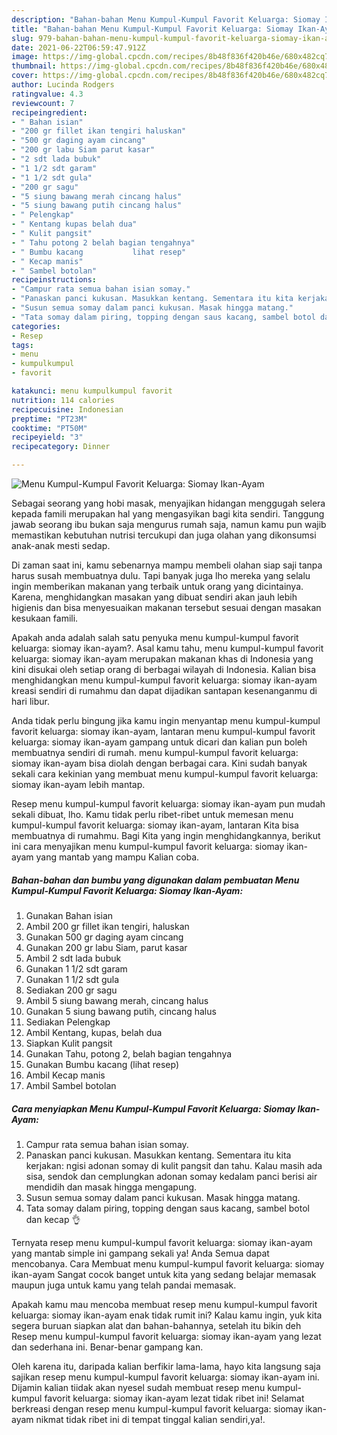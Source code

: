 ```yaml
---
description: "Bahan-bahan Menu Kumpul-Kumpul Favorit Keluarga: Siomay Ikan-Ayam Sederhana dan Mudah Dibuat"
title: "Bahan-bahan Menu Kumpul-Kumpul Favorit Keluarga: Siomay Ikan-Ayam Sederhana dan Mudah Dibuat"
slug: 979-bahan-bahan-menu-kumpul-kumpul-favorit-keluarga-siomay-ikan-ayam-sederhana-dan-mudah-dibuat
date: 2021-06-22T06:59:47.912Z
image: https://img-global.cpcdn.com/recipes/8b48f836f420b46e/680x482cq70/menu-kumpul-kumpul-favorit-keluarga-siomay-ikan-ayam-foto-resep-utama.jpg
thumbnail: https://img-global.cpcdn.com/recipes/8b48f836f420b46e/680x482cq70/menu-kumpul-kumpul-favorit-keluarga-siomay-ikan-ayam-foto-resep-utama.jpg
cover: https://img-global.cpcdn.com/recipes/8b48f836f420b46e/680x482cq70/menu-kumpul-kumpul-favorit-keluarga-siomay-ikan-ayam-foto-resep-utama.jpg
author: Lucinda Rodgers
ratingvalue: 4.3
reviewcount: 7
recipeingredient:
- " Bahan isian"
- "200 gr fillet ikan tengiri haluskan"
- "500 gr daging ayam cincang"
- "200 gr labu Siam parut kasar"
- "2 sdt lada bubuk"
- "1 1/2 sdt garam"
- "1 1/2 sdt gula"
- "200 gr sagu"
- "5 siung bawang merah cincang halus"
- "5 siung bawang putih cincang halus"
- " Pelengkap"
- " Kentang kupas belah dua"
- " Kulit pangsit"
- " Tahu potong 2 belah bagian tengahnya"
- " Bumbu kacang           lihat resep"
- " Kecap manis"
- " Sambel botolan"
recipeinstructions:
- "Campur rata semua bahan isian somay."
- "Panaskan panci kukusan. Masukkan kentang. Sementara itu kita kerjakan: ngisi adonan somay di kulit pangsit dan tahu. Kalau masih ada sisa, sendok dan cemplungkan adonan somay kedalam panci berisi air mendidih dan masak hingga mengapung."
- "Susun semua somay dalam panci kukusan. Masak hingga matang."
- "Tata somay dalam piring, topping dengan saus kacang, sambel botol dan kecap 👌"
categories:
- Resep
tags:
- menu
- kumpulkumpul
- favorit

katakunci: menu kumpulkumpul favorit 
nutrition: 114 calories
recipecuisine: Indonesian
preptime: "PT23M"
cooktime: "PT50M"
recipeyield: "3"
recipecategory: Dinner

---
```



![Menu Kumpul-Kumpul Favorit Keluarga: Siomay Ikan-Ayam](https://img-global.cpcdn.com/recipes/8b48f836f420b46e/680x482cq70/menu-kumpul-kumpul-favorit-keluarga-siomay-ikan-ayam-foto-resep-utama.jpg)

Sebagai seorang yang hobi masak, menyajikan hidangan menggugah selera kepada famili merupakan hal yang mengasyikan bagi kita sendiri. Tanggung jawab seorang ibu bukan saja mengurus rumah saja, namun kamu pun wajib memastikan kebutuhan nutrisi tercukupi dan juga olahan yang dikonsumsi anak-anak mesti sedap.

Di zaman  saat ini, kamu sebenarnya mampu membeli olahan siap saji tanpa harus susah membuatnya dulu. Tapi banyak juga lho mereka yang selalu ingin memberikan makanan yang terbaik untuk orang yang dicintainya. Karena, menghidangkan masakan yang dibuat sendiri akan jauh lebih higienis dan bisa menyesuaikan makanan tersebut sesuai dengan masakan kesukaan famili. 



Apakah anda adalah salah satu penyuka menu kumpul-kumpul favorit keluarga: siomay ikan-ayam?. Asal kamu tahu, menu kumpul-kumpul favorit keluarga: siomay ikan-ayam merupakan makanan khas di Indonesia yang kini disukai oleh setiap orang di berbagai wilayah di Indonesia. Kalian bisa menghidangkan menu kumpul-kumpul favorit keluarga: siomay ikan-ayam kreasi sendiri di rumahmu dan dapat dijadikan santapan kesenanganmu di hari libur.

Anda tidak perlu bingung jika kamu ingin menyantap menu kumpul-kumpul favorit keluarga: siomay ikan-ayam, lantaran menu kumpul-kumpul favorit keluarga: siomay ikan-ayam gampang untuk dicari dan kalian pun boleh membuatnya sendiri di rumah. menu kumpul-kumpul favorit keluarga: siomay ikan-ayam bisa diolah dengan berbagai cara. Kini sudah banyak sekali cara kekinian yang membuat menu kumpul-kumpul favorit keluarga: siomay ikan-ayam lebih mantap.

Resep menu kumpul-kumpul favorit keluarga: siomay ikan-ayam pun mudah sekali dibuat, lho. Kamu tidak perlu ribet-ribet untuk memesan menu kumpul-kumpul favorit keluarga: siomay ikan-ayam, lantaran Kita bisa membuatnya di rumahmu. Bagi Kita yang ingin menghidangkannya, berikut ini cara menyajikan menu kumpul-kumpul favorit keluarga: siomay ikan-ayam yang mantab yang mampu Kalian coba.

<!--inarticleads1-->

##### Bahan-bahan dan bumbu yang digunakan dalam pembuatan Menu Kumpul-Kumpul Favorit Keluarga: Siomay Ikan-Ayam:

1. Gunakan  Bahan isian
1. Ambil 200 gr fillet ikan tengiri, haluskan
1. Gunakan 500 gr daging ayam cincang
1. Gunakan 200 gr labu Siam, parut kasar
1. Ambil 2 sdt lada bubuk
1. Gunakan 1 1/2 sdt garam
1. Gunakan 1 1/2 sdt gula
1. Sediakan 200 gr sagu
1. Ambil 5 siung bawang merah, cincang halus
1. Gunakan 5 siung bawang putih, cincang halus
1. Sediakan  Pelengkap
1. Ambil  Kentang, kupas, belah dua
1. Siapkan  Kulit pangsit
1. Gunakan  Tahu, potong 2, belah bagian tengahnya
1. Gunakan  Bumbu kacang           (lihat resep)
1. Ambil  Kecap manis
1. Ambil  Sambel botolan




<!--inarticleads2-->

##### Cara menyiapkan Menu Kumpul-Kumpul Favorit Keluarga: Siomay Ikan-Ayam:

1. Campur rata semua bahan isian somay.
1. Panaskan panci kukusan. Masukkan kentang. Sementara itu kita kerjakan: ngisi adonan somay di kulit pangsit dan tahu. Kalau masih ada sisa, sendok dan cemplungkan adonan somay kedalam panci berisi air mendidih dan masak hingga mengapung.
1. Susun semua somay dalam panci kukusan. Masak hingga matang.
1. Tata somay dalam piring, topping dengan saus kacang, sambel botol dan kecap 👌




Ternyata resep menu kumpul-kumpul favorit keluarga: siomay ikan-ayam yang mantab simple ini gampang sekali ya! Anda Semua dapat mencobanya. Cara Membuat menu kumpul-kumpul favorit keluarga: siomay ikan-ayam Sangat cocok banget untuk kita yang sedang belajar memasak maupun juga untuk kamu yang telah pandai memasak.

Apakah kamu mau mencoba membuat resep menu kumpul-kumpul favorit keluarga: siomay ikan-ayam enak tidak rumit ini? Kalau kamu ingin, yuk kita segera buruan siapkan alat dan bahan-bahannya, setelah itu bikin deh Resep menu kumpul-kumpul favorit keluarga: siomay ikan-ayam yang lezat dan sederhana ini. Benar-benar gampang kan. 

Oleh karena itu, daripada kalian berfikir lama-lama, hayo kita langsung saja sajikan resep menu kumpul-kumpul favorit keluarga: siomay ikan-ayam ini. Dijamin kalian tiidak akan nyesel sudah membuat resep menu kumpul-kumpul favorit keluarga: siomay ikan-ayam lezat tidak ribet ini! Selamat berkreasi dengan resep menu kumpul-kumpul favorit keluarga: siomay ikan-ayam nikmat tidak ribet ini di tempat tinggal kalian sendiri,ya!.

